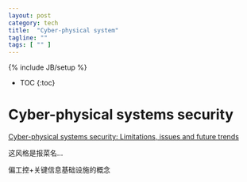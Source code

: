 ```yaml
---
layout: post
category: tech
title:  "Cyber-physical system"
tagline: ""
tags: [ "" ] 
---
```

{% include JB/setup %}

* TOC
{:toc}

# Cyber-physical systems security

[Cyber-physical systems security: Limitations, issues and future trends](https://www.ncbi.nlm.nih.gov/pmc/articles/PMC7340599/)

这风格是报菜名...

偏工控+关键信息基础设施的概念
